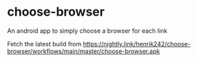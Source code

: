 # choose-browser
An android app to simply choose a browser for each link

Fetch the latest build from https://nightly.link/henrik242/choose-browser/workflows/main/master/choose-browser.apk
